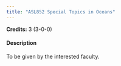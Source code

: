```yaml
---
title: "ASL852 Special Topics in Oceans"
---
```

**Credits:** 3 (3-0-0)

#### Description
To be given by the interested faculty.
